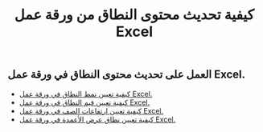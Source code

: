 ﻿---
title: كيفية تحديث محتوى النطاق من ورقة عمل Excel
second_title: Aspose.Cells Cloud Documen
linktitle: تحديث
type: docs
url: /ar/ranges/update/
keywords: How to update range content from an Excel worksheet
description: Aspose.Cells Cloud REST API يدعم تحديث محتوى النطاق من ورقة عمل Excel. يدعم SDK أنواع لغات التطوير. وهي تشمل Android وC# وGo وJava وNodeJS وPerl وPHP وPython وRuby وswift.
weight: 20
kwords: Excel، Office Cloud، REST API، جدول البيانات، PDF، CSV، Json، Markdwon، كيفية تحديث محتوى النطاق من ورقة عمل Excel
---
## العمل على تحديث محتوى النطاق في ورقة عمل Excel.


- [كيفية تعيين نمط النطاق في ورقة عمل Excel.](/cells/ar/ranges/update/style/) 
- [كيفية تعيين قيم النطاق في ورقة عمل Excel.](/cells/ar/ranges/update/values/) 
- [كيفية تعيين ارتفاعات الصف في ورقة عمل Excel.](/cells/ar/ranges/update/row-height/) 
- [كيفية تعيين نطاق عرض الأعمدة في ورقة عمل Excel.](/cells/ar/ranges/update/column-width/) 
